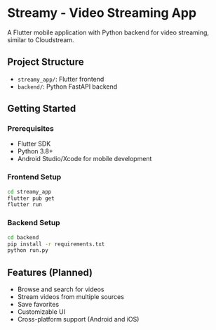 # Streamy - Video Streaming App

A Flutter mobile application with Python backend for video streaming, similar to Cloudstream.

## Project Structure

- `streamy_app/`: Flutter frontend
- `backend/`: Python FastAPI backend

## Getting Started

### Prerequisites

- Flutter SDK
- Python 3.8+
- Android Studio/Xcode for mobile development

### Frontend Setup

```bash
cd streamy_app
flutter pub get
flutter run
```

### Backend Setup

```bash
cd backend
pip install -r requirements.txt
python run.py
```

## Features (Planned)

- Browse and search for videos
- Stream videos from multiple sources
- Save favorites
- Customizable UI
- Cross-platform support (Android and iOS)